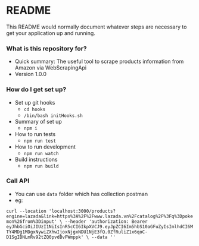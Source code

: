 # README #

This README would normally document whatever steps are necessary to get your application up and running.

### What is this repository for? ###

* Quick summary: The useful tool to scrape products information from Amazon via WebScrapingApi
* Version 1.0.0 

### How do I get set up? ###

* Set up git hooks
    * `cd hooks`
    * `/bin/bash initHooks.sh`
* Summary of set up
    * `npm i`
* How to run tests
    * `npm run test`
* How to run development 
    * `npm run watch`
* Build instructions
    * `npm run build`


### Call API
* You can use `data` folder which has collection postman 
* eg: 

`
curl --location 'localhost:3000/products?engine=lazada&link=https%3A%2F%2Fwww.lazada.vn%2Fcatalog%2F%3Fq%3Dpokemon%26from%3Dinput' \
--header 'authorization: Bearer eyJhbGciOiJIUzI1NiIsInR5cCI6IkpXVCJ9.eyJpZCI6Im5hbS10aGFuZyIsImlhdCI6MTY4MDg1MDgxNywiZXhwIjoxNjgxNDU1NjE3fQ.0ZfRuliZ1x6qoC-D1SgIBNLmRv92tZQ0pvdBvFWmppk' \
--data ''
`

